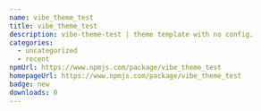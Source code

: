 ```yaml
---
name: vibe_theme_test
title: vibe_theme_test
description: vibe-theme-test | theme template with no config.
categories:
  - uncategorized
  - recent
npmUrl: https://www.npmjs.com/package/vibe_theme_test
homepageUrl: https://www.npmjs.com/package/vibe_theme_test
badge: new
downloads: 0
---
```

